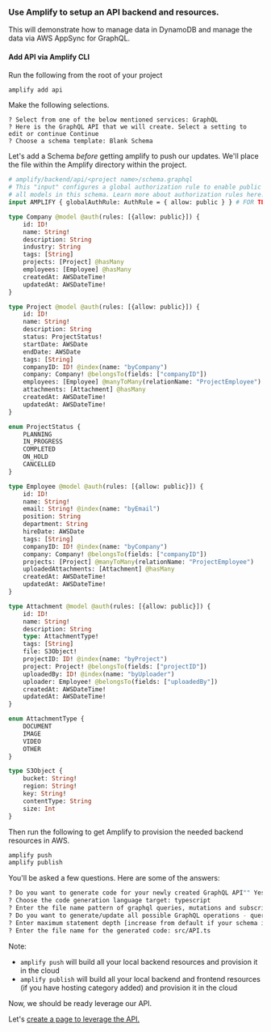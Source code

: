 ### Use Amplify to setup an API backend and resources.

This will demonstrate how to manage data in DynamoDB and manage the data via AWS AppSync for GraphQL.

#### Add API via Amplify CLI

Run the following from the root of your project

```bash
amplify add api
```

Make the following selections. 
```
? Select from one of the below mentioned services: GraphQL
? Here is the GraphQL API that we will create. Select a setting to edit or continue Continue
? Choose a schema template: Blank Schema
```

Let's add a Schema _before_ getting amplify to push our updates. We'll place the file within the Amplify directory within the project.  

```graphql
# amplify/backend/api/<project name>/schema.graphql
# This "input" configures a global authorization rule to enable public access to
# all models in this schema. Learn more about authorization rules here: https://docs.amplify.aws/cli/graphql/authorization-rules
input AMPLIFY { globalAuthRule: AuthRule = { allow: public } } # FOR TESTING ONLY!

type Company @model @auth(rules: [{allow: public}]) {
    id: ID!
    name: String!
    description: String
    industry: String
    tags: [String]
    projects: [Project] @hasMany
    employees: [Employee] @hasMany
    createdAt: AWSDateTime!
    updatedAt: AWSDateTime!
}

type Project @model @auth(rules: [{allow: public}]) {
    id: ID!
    name: String!
    description: String
    status: ProjectStatus!
    startDate: AWSDate
    endDate: AWSDate
    tags: [String]
    companyID: ID! @index(name: "byCompany")
    company: Company! @belongsTo(fields: ["companyID"])
    employees: [Employee] @manyToMany(relationName: "ProjectEmployee")
    attachments: [Attachment] @hasMany
    createdAt: AWSDateTime!
    updatedAt: AWSDateTime!
}

enum ProjectStatus {
    PLANNING
    IN_PROGRESS
    COMPLETED
    ON_HOLD
    CANCELLED
}

type Employee @model @auth(rules: [{allow: public}]) {
    id: ID!
    name: String!
    email: String! @index(name: "byEmail")
    position: String
    department: String
    hireDate: AWSDate
    tags: [String]
    companyID: ID! @index(name: "byCompany")
    company: Company! @belongsTo(fields: ["companyID"])
    projects: [Project] @manyToMany(relationName: "ProjectEmployee")
    uploadedAttachments: [Attachment] @hasMany
    createdAt: AWSDateTime!
    updatedAt: AWSDateTime!
}

type Attachment @model @auth(rules: [{allow: public}]) {
    id: ID!
    name: String!
    description: String
    type: AttachmentType!
    tags: [String]
    file: S3Object!
    projectID: ID! @index(name: "byProject")
    project: Project! @belongsTo(fields: ["projectID"])
    uploadedBy: ID! @index(name: "byUploader")
    uploader: Employee! @belongsTo(fields: ["uploadedBy"])
    createdAt: AWSDateTime!
    updatedAt: AWSDateTime!
}

enum AttachmentType {
    DOCUMENT
    IMAGE
    VIDEO
    OTHER
}

type S3Object {
    bucket: String!
    region: String!
    key: String!
    contentType: String
    size: Int
}

```


Then run the following to get Amplify to provision the needed backend resources in AWS. 
```bash
amplify push
amplify publish
```

You'll be asked a few questions. Here are some of the answers: 

```bash
? Do you want to generate code for your newly created GraphQL API"" Yes
? Choose the code generation language target: typescript
? Enter the file name pattern of graphql queries, mutations and subscriptions"" src/graphql/**/*.ts
? Do you want to generate/update all possible GraphQL operations - queries, mutations and subscriptions: Yes
? Enter maximum statement depth [increase from default if your schema is deeply nested]: 2
? Enter the file name for the generated code: src/API.ts
```
Note: 
* ```amplify push``` will build all your local backend resources and provision it in the cloud
* ```amplify publish``` will build all your local backend and frontend resources (if you have hosting category added) and provision it in the cloud


Now, we should be ready leverage our API. 


Let's [create a page to leverage the API.](../docs/07-add-company-crud.md)

